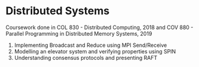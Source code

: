 # Distributed Systems

Coursework done in COL 830 - Distributed Computing, 2018 and COV 880 - Parallel Programming in Distributed Memory Systems, 2019

1. Implementing Broadcast and Reduce using MPI Send/Receive
2. Modelling an elevator system and verifying properties using SPIN
3. Understanding consensus protocols and presenting RAFT
